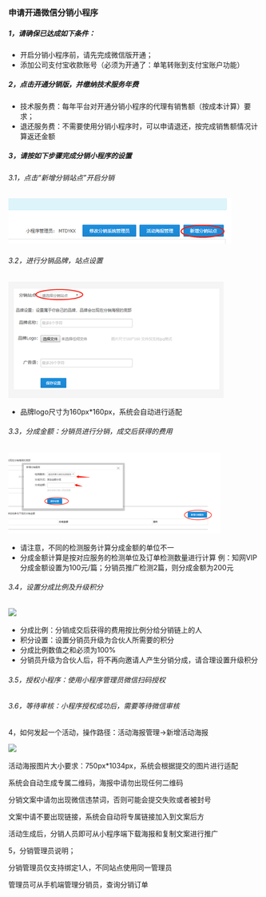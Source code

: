 ### **申请开通微信分销小程序**

##### 1，请确保已达成如下条件：

* 开启分销小程序前，请先完成微信版开通；
* 添加公司支付宝收款账号（必须为开通了：单笔转账到支付宝账户功能）

##### 2，点击开通分销版，并缴纳技术服务年费

* 技术服务费：每年平台对开通分销小程序的代理有销售额（按成本计算）要求；
* 退还服务费：不需要使用分销小程序时，可以申请退还，按完成销售额情况计算返还金额

##### 3，请按如下步骤完成分销小程序的设置

###### 3.1，点击“新增分销站点”开启分销

![](/assets/import20.png)

###### 3.2，进行分销品牌，站点设置

![](/assets/import21.png)

* 品牌logo尺寸为160px\*160px，系统会自动进行适配

###### 3.3，分成金额：分销员进行分销，成交后获得的费用

![](/assets/import22.png)

* 请注意，不同的检测服务计算分成金额的单位不一
* 分成金额计算是按对应服务的检测单位及订单检测数量进行计算                                                                                                       例：知网VIP分成金额设置为100元/篇；分销员推广检测2篇，则分成金额为200元

###### 3.4，设置分成比例及升级积分

![](file:///C:/Users/谢雷雷/AppData/Local/Temp/msohtmlclip1/01/clip_image006.jpg)

* 分成比例：分销成交后获得的费用按比例分给分销链上的人
* 积分设置：设置分销员升级为合伙人所需要的积分
* 分成比例数值之和必须为100%
* 分销员升级为合伙人后，将不再向邀请人产生分销分成，请合理设置升级积分

###### 3.5，授权小程序：使用小程序管理员微信扫码授权

###### 3.6，等待审核：小程序授权成功后，需要等待微信审核

4，如何发起一个活动，操作路径：活动海报管理-&gt;新增活动海报

![](file:///C:/Users/谢雷雷/AppData/Local/Temp/msohtmlclip1/01/clip_image008.png)

活动海报图片大小要求：750px\*1034px，系统会根据提交的图片进行适配

系统会自动生成专属二维码，海报中请勿出现任何二维码

分销文案中请勿出现微信违禁词，否则可能会提交失败或者被封号

文案中请不要出现链接，系统会自动将专属链接加入到文案后方

活动生成后，分销人员即可从小程序端下载海报和复制文案进行推广

5，分销管理员说明；

分销管理员仅支持绑定1人，不同站点使用同一管理员

管理员可从手机端管理分销员，查询分销订单

